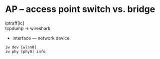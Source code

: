 # AP – access point switch vs. bridge
iptraff[ic]  
tcpdump → wireshark


* interface — network device
```
iw dev [wlan0]
iw phy [phy0] info
```
